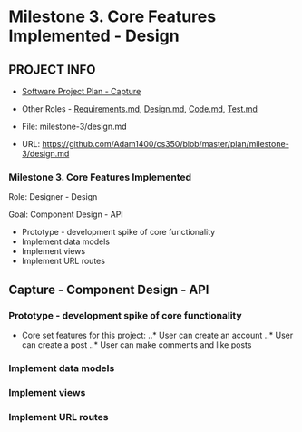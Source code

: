 # Milestone 3. Core Features Implemented - Design

## PROJECT INFO
* [Software Project Plan - Capture](https://capture350.herokuapp.com/)

* Other Roles - [Requirements.md](requirements.md), [Design.md](design.md), [Code.md](code.md), [Test.md](test.md)

* File: milestone-3/design.md

* URL: https://github.com/Adam1400/cs350/blob/master/plan/milestone-3/design.md

### Milestone 3. Core Features Implemented

Role: Designer - Design
 
Goal: Component Design - API
* Prototype - development spike of core functionality
* Implement data models
* Implement views
* Implement URL routes

## Capture - Component Design - API

### Prototype - development spike of core functionality
* Core set features for this project:
..* User can create an account
..* User can create a post
..* User can make comments and like posts
### Implement data models

### Implement views

### Implement URL routes